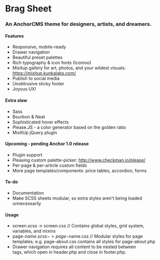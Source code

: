 
# Brag Sheet

### An AnchorCMS theme for designers, artists, and dreamers.

#### Features
* Responsive, mobile-ready 
* Drawer navigation 
* Beautiful preset palettes
* Rich typography & icon fonts (Icomoo)
* Mixitup gallery for art, photos, and your wildest visuals: https://mixitup.kunkalabs.com/
* Publish to social media
* Unobtrusive sticky footer
* Joyous UX!


#### Extra slaw
* Sass
* Bourbon & Neat
* Sophisticated hover effects
* Please.JS - a color generator based on the golden ratio
* MixItUp jQuery plugin

#### Upcoming - pending Anchor 1.0 release
* Plugin support
* Pleasing custom palette-picker: http://www.checkman.io/please/ 
* Per-page & per-article custom fields
* More page templates/components: price tables, accordion, forms

#### To-do
* Documentation
* Make SCSS sheets modular, so extra styles aren't being loaded unnecessarily

#### Usage

* screen.scss -> screen.css // Contains global styles, grid system, variables, and mixins
* page-$name.scss -> page-$name.css // Modular styles for page templates; e.g. page-about.css contains all styles for page-about.php
* Drawer navigation requires all content to be nested between <main> tags, which open in header.php and close in footer.php. 
